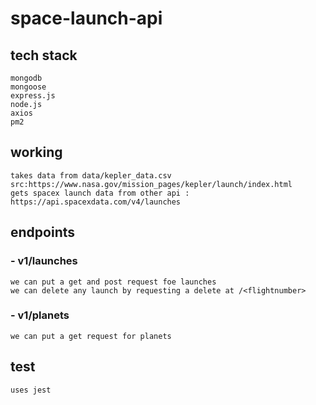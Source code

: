 # space-launch-api
## tech stack
```
mongodb
mongoose
express.js
node.js
axios
pm2
```
## working
```
takes data from data/kepler_data.csv 
src:https://www.nasa.gov/mission_pages/kepler/launch/index.html
gets spacex launch data from other api : https://api.spacexdata.com/v4/launches
```
## endpoints

### - v1/launches
```
we can put a get and post request foe launches
we can delete any launch by requesting a delete at /<flightnumber>
```
### - v1/planets
```
we can put a get request for planets
```

## test
```
uses jest
```
